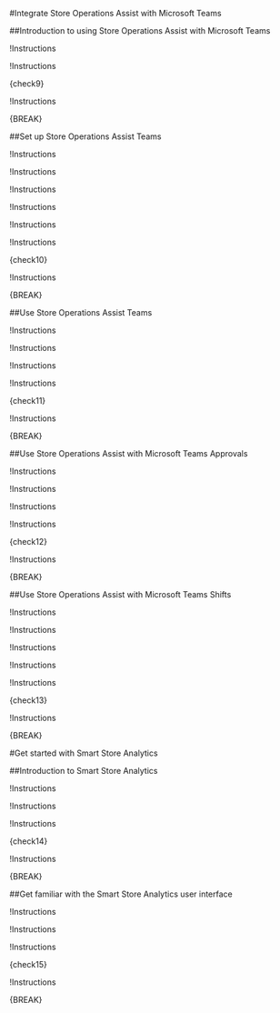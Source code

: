 #Integrate Store Operations Assist with Microsoft Teams

##Introduction to using Store Operations Assist with Microsoft Teams

!Instructions[](learn-bizapps-pr/industry-solutions/retail-introduction-store-operations-teams/includes/introduction.md)

!Instructions[](learn-bizapps-pr/industry-solutions/retail-introduction-store-operations-teams/includes/retail-story.md)

{check9}

!Instructions[](learn-bizapps-pr/industry-solutions/retail-introduction-store-operations-teams/includes/summary.md)

{BREAK}

##Set up Store Operations Assist Teams

!Instructions[](learn-bizapps-pr/industry-solutions/retail-set-up-store-operations-assist-teams/includes/introduction.md)

!Instructions[](learn-bizapps-pr/industry-solutions/retail-set-up-store-operations-assist-teams/includes/exercise-search-setting.md)

!Instructions[](learn-bizapps-pr/industry-solutions/retail-set-up-store-operations-assist-teams/includes/exercise-templates.md)

!Instructions[](learn-bizapps-pr/industry-solutions/retail-set-up-store-operations-assist-teams/includes/exercise-environment-variables.md)

!Instructions[](learn-bizapps-pr/industry-solutions/retail-set-up-store-operations-assist-teams/includes/exercise-user-access.md)

!Instructions[](learn-bizapps-pr/industry-solutions/retail-set-up-store-operations-assist-teams/includes/exercise-app-setup-policies.md)

{check10}

!Instructions[](learn-bizapps-pr/industry-solutions/retail-set-up-store-operations-assist-teams/includes/summary.md)


{BREAK}

##Use Store Operations Assist Teams

!Instructions[](learn-bizapps-pr/industry-solutions/retail-use-store-operations-teams/includes/introduction.md)

!Instructions[](learn-bizapps-pr/industry-solutions/retail-use-store-operations-teams/includes/exercise-install.md)

!Instructions[](learn-bizapps-pr/industry-solutions/retail-use-store-operations-teams/includes/exercise-manager.md)

!Instructions[](learn-bizapps-pr/industry-solutions/retail-use-store-operations-teams/includes/exercise-store-associate.md)

{check11}

!Instructions[](learn-bizapps-pr/industry-solutions/retail-use-store-operations-teams/includes/summary.md)

{BREAK}

##Use Store Operations Assist with Microsoft Teams Approvals

!Instructions[](learn-bizapps-pr/industry-solutions/retail-store-operations-assist-teams-approvals/includes/introduction.md)

!Instructions[](learn-bizapps-pr/industry-solutions/retail-store-operations-assist-teams-approvals/includes/exercise-enable-approvals.md)

!Instructions[](learn-bizapps-pr/industry-solutions/retail-store-operations-assist-teams-approvals/includes/exercise-create-request.md)

!Instructions[](learn-bizapps-pr/industry-solutions/retail-store-operations-assist-teams-approvals/includes/exercise-approve-request.md)

{check12}

!Instructions[](learn-bizapps-pr/industry-solutions/retail-store-operations-assist-teams-approvals/includes/summary.md)


{BREAK}

##Use Store Operations Assist with Microsoft Teams Shifts

!Instructions[](learn-bizapps-pr/industry-solutions/retail-store-operations-assist-teams-shifts/includes/introduction.md)

!Instructions[](learn-bizapps-pr/industry-solutions/retail-store-operations-assist-teams-shifts/includes/create-schedule.md)

!Instructions[](learn-bizapps-pr/industry-solutions/retail-store-operations-assist-teams-shifts/includes/enable-shifts-integration.md)

!Instructions[](learn-bizapps-pr/industry-solutions/retail-store-operations-assist-teams-shifts/includes/configure-integration.md)

!Instructions[](learn-bizapps-pr/industry-solutions/retail-store-operations-assist-teams-shifts/includes/switch-integration-flow.md)

{check13}

!Instructions[](learn-bizapps-pr/industry-solutions/retail-store-operations-assist-teams-shifts/includes/summary.md)

{BREAK}






#Get started with Smart Store Analytics

##Introduction to Smart Store Analytics


!Instructions[](learn-bizapps-pr/industry-solutions/retail-introduction-smart-store-analytics/includes/introduction.md)

!Instructions[](learn-bizapps-pr/industry-solutions/retail-introduction-smart-store-analytics/includes/features-architecture.md)

!Instructions[](learn-bizapps-pr/industry-solutions/retail-introduction-smart-store-analytics/includes/deploy.md)

{check14}

!Instructions[](learn-bizapps-pr/industry-solutions/retail-introduction-smart-store-analytics/includes/summary.md)


{BREAK}

##Get familiar with the Smart Store Analytics user interface


!Instructions[](learn-bizapps-pr/industry-solutions/retail-smart-store-analytics-user-interface/includes/introduction.md)

!Instructions[](learn-bizapps-pr/industry-solutions/retail-smart-store-analytics-user-interface/includes/performance.md)

!Instructions[](learn-bizapps-pr/industry-solutions/retail-smart-store-analytics-user-interface/includes/insights-recommendations.md)

{check15}

!Instructions[](learn-bizapps-pr/industry-solutions/retail-smart-store-analytics-user-interface/includes/summary.md)


{BREAK}
